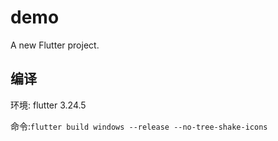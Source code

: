 # demo

A new Flutter project.

## 编译

环境: flutter 3.24.5

命令:`flutter build windows --release --no-tree-shake-icons`
